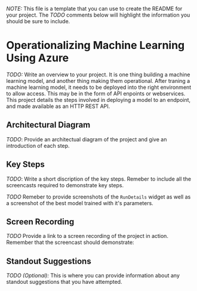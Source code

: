 *NOTE:* This file is a template that you can use to create the README for your project. The *TODO* comments below will highlight the information you should be sure to include.


# Operationalizing Machine Learning Using Azure

*TODO:* Write an overview to your project.
It is one thing building a machine learning model, and another thing making them operational. After traning a machine learning model, it needs to be deployed into the right environment to allow access. This may be in the form of API enpoints or webservices. This project details the steps involved in deploying a model to an endpoint, and made available as an HTTP REST API.

## Architectural Diagram
*TODO*: Provide an architectual diagram of the project and give an introduction of each step.

## Key Steps
*TODO*: Write a short discription of the key steps. Remeber to include all the screencasts required to demonstrate key steps. 

*TODO* Remeber to provide screenshots of the `RunDetails` widget as well as a screenshot of the best model trained with it's parameters.

## Screen Recording
*TODO* Provide a link to a screen recording of the project in action. Remember that the screencast should demonstrate:

## Standout Suggestions
*TODO (Optional):* This is where you can provide information about any standout suggestions that you have attempted.
